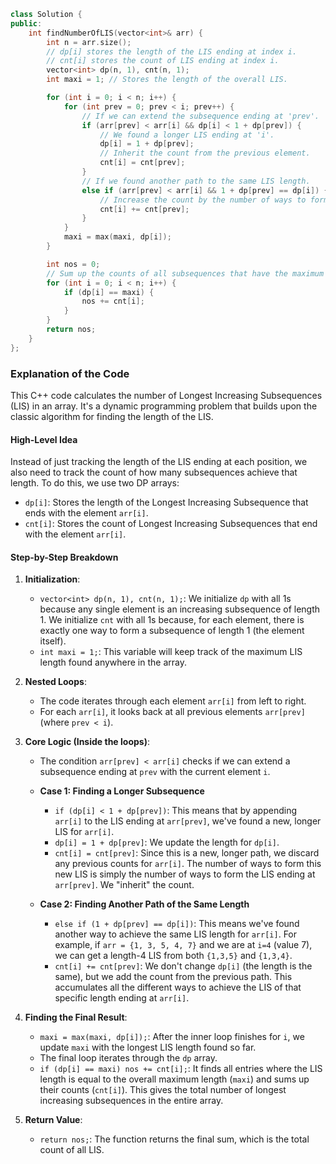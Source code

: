 
```cpp
class Solution {
public:
    int findNumberOfLIS(vector<int>& arr) {
        int n = arr.size();
        // dp[i] stores the length of the LIS ending at index i.
        // cnt[i] stores the count of LIS ending at index i.
        vector<int> dp(n, 1), cnt(n, 1); 
        int maxi = 1; // Stores the length of the overall LIS.

        for (int i = 0; i < n; i++) {
            for (int prev = 0; prev < i; prev++) {
                // If we can extend the subsequence ending at 'prev'.
                if (arr[prev] < arr[i] && dp[i] < 1 + dp[prev]) {
                    // We found a longer LIS ending at 'i'.
                    dp[i] = 1 + dp[prev];
                    // Inherit the count from the previous element.
                    cnt[i] = cnt[prev];
                } 
                // If we found another path to the same LIS length.
                else if (arr[prev] < arr[i] && 1 + dp[prev] == dp[i]) {
                    // Increase the count by the number of ways to form the LIS at 'prev'.
                    cnt[i] += cnt[prev];
                }
            }
            maxi = max(maxi, dp[i]);
        }

        int nos = 0;
        // Sum up the counts of all subsequences that have the maximum length.
        for (int i = 0; i < n; i++) {
            if (dp[i] == maxi) {
                nos += cnt[i];
            }
        }
        return nos;
    }
};
```

### Explanation of the Code

This C++ code calculates the number of Longest Increasing Subsequences (LIS) in an array. It's a dynamic programming problem that builds upon the classic algorithm for finding the length of the LIS.

#### High-Level Idea

Instead of just tracking the length of the LIS ending at each position, we also need to track the count of how many subsequences achieve that length. To do this, we use two DP arrays:

-   `dp[i]`: Stores the length of the Longest Increasing Subsequence that ends with the element `arr[i]`.
-   `cnt[i]`: Stores the count of Longest Increasing Subsequences that end with the element `arr[i]`.

#### Step-by-Step Breakdown

1.  **Initialization**:
    -   `vector<int> dp(n, 1), cnt(n, 1);`: We initialize `dp` with all 1s because any single element is an increasing subsequence of length 1. We initialize `cnt` with all 1s because, for each element, there is exactly one way to form a subsequence of length 1 (the element itself).
    -   `int maxi = 1;`: This variable will keep track of the maximum LIS length found anywhere in the array.

2.  **Nested Loops**:
    -   The code iterates through each element `arr[i]` from left to right.
    -   For each `arr[i]`, it looks back at all previous elements `arr[prev]` (where `prev < i`).

3.  **Core Logic (Inside the loops)**:
    -   The condition `arr[prev] < arr[i]` checks if we can extend a subsequence ending at `prev` with the current element `i`.

    -   **Case 1: Finding a Longer Subsequence**
        -   `if (dp[i] < 1 + dp[prev])`: This means that by appending `arr[i]` to the LIS ending at `arr[prev]`, we've found a new, longer LIS for `arr[i]`.
        -   `dp[i] = 1 + dp[prev]`: We update the length for `dp[i]`.
        -   `cnt[i] = cnt[prev]`: Since this is a new, longer path, we discard any previous counts for `arr[i]`. The number of ways to form this new LIS is simply the number of ways to form the LIS ending at `arr[prev]`. We "inherit" the count.

    -   **Case 2: Finding Another Path of the Same Length**
        -   `else if (1 + dp[prev] == dp[i])`: This means we've found another way to achieve the same LIS length for `arr[i]`. For example, if `arr = {1, 3, 5, 4, 7}` and we are at `i=4` (value 7), we can get a length-4 LIS from both `{1,3,5}` and `{1,3,4}`.
        -   `cnt[i] += cnt[prev]`: We don't change `dp[i]` (the length is the same), but we add the count from the previous path. This accumulates all the different ways to achieve the LIS of that specific length ending at `arr[i]`.

4.  **Finding the Final Result**:
    -   `maxi = max(maxi, dp[i]);`: After the inner loop finishes for `i`, we update `maxi` with the longest LIS length found so far.
    -   The final loop iterates through the `dp` array.
    -   `if (dp[i] == maxi) nos += cnt[i];`: It finds all entries where the LIS length is equal to the overall maximum length (`maxi`) and sums up their counts (`cnt[i]`). This gives the total number of longest increasing subsequences in the entire array.

5.  **Return Value**:
    -   `return nos;`: The function returns the final sum, which is the total count of all LIS.
